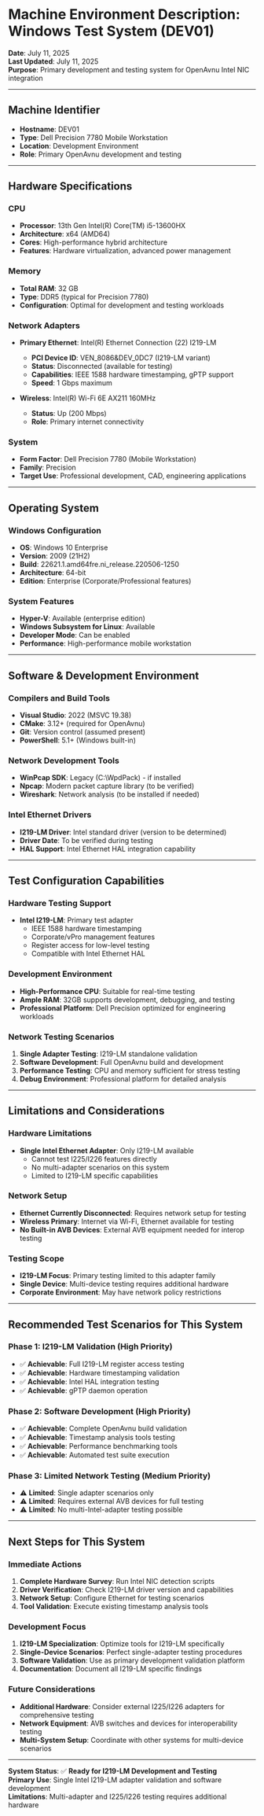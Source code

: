 # Machine Environment Description: Windows Test System (DEV01)

**Date**: July 11, 2025  
**Last Updated**: July 11, 2025  
**Purpose**: Primary development and testing system for OpenAvnu Intel NIC integration

---

## Machine Identifier
- **Hostname**: DEV01
- **Type**: Dell Precision 7780 Mobile Workstation
- **Location**: Development Environment
- **Role**: Primary OpenAvnu development and testing

---

## Hardware Specifications

### CPU
- **Processor**: 13th Gen Intel(R) Core(TM) i5-13600HX
- **Architecture**: x64 (AMD64)
- **Cores**: High-performance hybrid architecture
- **Features**: Hardware virtualization, advanced power management

### Memory
- **Total RAM**: 32 GB
- **Type**: DDR5 (typical for Precision 7780)
- **Configuration**: Optimal for development and testing workloads

### Network Adapters
- **Primary Ethernet**: Intel(R) Ethernet Connection (22) I219-LM
  - **PCI Device ID**: VEN_8086&DEV_0DC7 (I219-LM variant)
  - **Status**: Disconnected (available for testing)
  - **Capabilities**: IEEE 1588 hardware timestamping, gPTP support
  - **Speed**: 1 Gbps maximum
  
- **Wireless**: Intel(R) Wi-Fi 6E AX211 160MHz
  - **Status**: Up (200 Mbps)
  - **Role**: Primary internet connectivity

### System
- **Form Factor**: Dell Precision 7780 (Mobile Workstation)
- **Family**: Precision
- **Target Use**: Professional development, CAD, engineering applications

---

## Operating System

### Windows Configuration
- **OS**: Windows 10 Enterprise
- **Version**: 2009 (21H2)
- **Build**: 22621.1.amd64fre.ni_release.220506-1250
- **Architecture**: 64-bit
- **Edition**: Enterprise (Corporate/Professional features)

### System Features
- **Hyper-V**: Available (enterprise edition)
- **Windows Subsystem for Linux**: Available
- **Developer Mode**: Can be enabled
- **Performance**: High-performance mobile workstation

---

## Software & Development Environment

### Compilers and Build Tools
- **Visual Studio**: 2022 (MSVC 19.38)
- **CMake**: 3.12+ (required for OpenAvnu)
- **Git**: Version control (assumed present)
- **PowerShell**: 5.1+ (Windows built-in)

### Network Development Tools
- **WinPcap SDK**: Legacy (C:\WpdPack) - if installed
- **Npcap**: Modern packet capture library (to be verified)
- **Wireshark**: Network analysis (to be installed if needed)

### Intel Ethernet Drivers
- **I219-LM Driver**: Intel standard driver (version to be determined)
- **Driver Date**: To be verified during testing
- **HAL Support**: Intel Ethernet HAL integration capability

---

## Test Configuration Capabilities

### Hardware Testing Support
- **Intel I219-LM**: Primary test adapter
  - IEEE 1588 hardware timestamping
  - Corporate/vPro management features
  - Register access for low-level testing
  - Compatible with Intel Ethernet HAL

### Development Environment
- **High-Performance CPU**: Suitable for real-time testing
- **Ample RAM**: 32GB supports development, debugging, and testing
- **Professional Platform**: Dell Precision optimized for engineering workloads

### Network Testing Scenarios
1. **Single Adapter Testing**: I219-LM standalone validation
2. **Software Development**: Full OpenAvnu build and development
3. **Performance Testing**: CPU and memory sufficient for stress testing
4. **Debug Environment**: Professional platform for detailed analysis

---

## Limitations and Considerations

### Hardware Limitations
- **Single Intel Ethernet Adapter**: Only I219-LM available
  - Cannot test I225/I226 features directly
  - No multi-adapter scenarios on this system
  - Limited to I219-LM specific capabilities

### Network Setup
- **Ethernet Currently Disconnected**: Requires network setup for testing
- **Wireless Primary**: Internet via Wi-Fi, Ethernet available for testing
- **No Built-in AVB Devices**: External AVB equipment needed for interop testing

### Testing Scope
- **I219-LM Focus**: Primary testing limited to this adapter family
- **Single Device**: Multi-device testing requires additional hardware
- **Corporate Environment**: May have network policy restrictions

---

## Recommended Test Scenarios for This System

### Phase 1: I219-LM Validation (High Priority)
- ✅ **Achievable**: Full I219-LM register access testing
- ✅ **Achievable**: Hardware timestamping validation
- ✅ **Achievable**: Intel HAL integration testing
- ✅ **Achievable**: gPTP daemon operation

### Phase 2: Software Development (High Priority)
- ✅ **Achievable**: Complete OpenAvnu build validation
- ✅ **Achievable**: Timestamp analysis tools testing
- ✅ **Achievable**: Performance benchmarking tools
- ✅ **Achievable**: Automated test suite execution

### Phase 3: Limited Network Testing (Medium Priority)
- ⚠️ **Limited**: Single adapter scenarios only
- ⚠️ **Limited**: Requires external AVB devices for full testing
- ⚠️ **Limited**: No multi-Intel-adapter testing possible

---

## Next Steps for This System

### Immediate Actions
1. **Complete Hardware Survey**: Run Intel NIC detection scripts
2. **Driver Verification**: Check I219-LM driver version and capabilities
3. **Network Setup**: Configure Ethernet for testing scenarios
4. **Tool Validation**: Execute existing timestamp analysis tools

### Development Focus
1. **I219-LM Specialization**: Optimize tools for I219-LM specifically
2. **Single-Device Scenarios**: Perfect single-adapter testing procedures
3. **Software Validation**: Use as primary development validation platform
4. **Documentation**: Document all I219-LM specific findings

### Future Considerations
- **Additional Hardware**: Consider external I225/I226 adapters for comprehensive testing
- **Network Equipment**: AVB switches and devices for interoperability testing
- **Multi-System Setup**: Coordinate with other systems for multi-device scenarios

---

**System Status**: ✅ **Ready for I219-LM Development and Testing**  
**Primary Use**: Single Intel I219-LM adapter validation and software development  
**Limitations**: Multi-adapter and I225/I226 testing requires additional hardware
